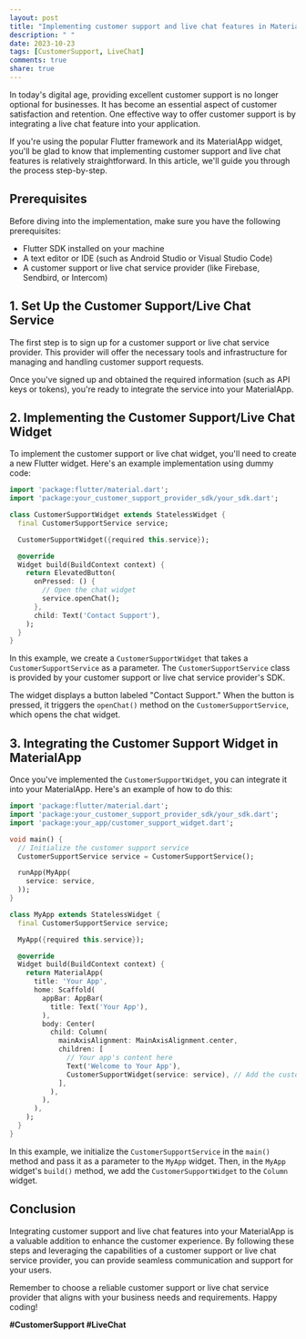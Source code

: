 ```yaml
---
layout: post
title: "Implementing customer support and live chat features in MaterialApp."
description: " "
date: 2023-10-23
tags: [CustomerSupport, LiveChat]
comments: true
share: true
---
```


In today's digital age, providing excellent customer support is no longer optional for businesses. It has become an essential aspect of customer satisfaction and retention. One effective way to offer customer support is by integrating a live chat feature into your application.

If you're using the popular Flutter framework and its MaterialApp widget, you'll be glad to know that implementing customer support and live chat features is relatively straightforward. In this article, we'll guide you through the process step-by-step.

## Prerequisites

Before diving into the implementation, make sure you have the following prerequisites:

- Flutter SDK installed on your machine
- A text editor or IDE (such as Android Studio or Visual Studio Code)
- A customer support or live chat service provider (like Firebase, Sendbird, or Intercom)

## 1. Set Up the Customer Support/Live Chat Service

The first step is to sign up for a customer support or live chat service provider. This provider will offer the necessary tools and infrastructure for managing and handling customer support requests.

Once you've signed up and obtained the required information (such as API keys or tokens), you're ready to integrate the service into your MaterialApp.

## 2. Implementing the Customer Support/Live Chat Widget

To implement the customer support or live chat widget, you'll need to create a new Flutter widget. Here's an example implementation using dummy code:

```dart
import 'package:flutter/material.dart';
import 'package:your_customer_support_provider_sdk/your_sdk.dart';

class CustomerSupportWidget extends StatelessWidget {
  final CustomerSupportService service;

  CustomerSupportWidget({required this.service});

  @override
  Widget build(BuildContext context) {
    return ElevatedButton(
      onPressed: () {
        // Open the chat widget
        service.openChat();
      },
      child: Text('Contact Support'),
    );
  }
}
```

In this example, we create a `CustomerSupportWidget` that takes a `CustomerSupportService` as a parameter. The `CustomerSupportService` class is provided by your customer support or live chat service provider's SDK.

The widget displays a button labeled "Contact Support." When the button is pressed, it triggers the `openChat()` method on the `CustomerSupportService`, which opens the chat widget.

## 3. Integrating the Customer Support Widget in MaterialApp

Once you've implemented the `CustomerSupportWidget`, you can integrate it into your MaterialApp. Here's an example of how to do this:

```dart
import 'package:flutter/material.dart';
import 'package:your_customer_support_provider_sdk/your_sdk.dart';
import 'package:your_app/customer_support_widget.dart';

void main() {
  // Initialize the customer support service
  CustomerSupportService service = CustomerSupportService();

  runApp(MyApp(
    service: service,
  ));
}

class MyApp extends StatelessWidget {
  final CustomerSupportService service;

  MyApp({required this.service});

  @override
  Widget build(BuildContext context) {
    return MaterialApp(
      title: 'Your App',
      home: Scaffold(
        appBar: AppBar(
          title: Text('Your App'),
        ),
        body: Center(
          child: Column(
            mainAxisAlignment: MainAxisAlignment.center,
            children: [
              // Your app's content here
              Text('Welcome to Your App'),
              CustomerSupportWidget(service: service), // Add the customer support widget here
            ],
          ),
        ),
      ),
    );
  }
}
```

In this example, we initialize the `CustomerSupportService` in the `main()` method and pass it as a parameter to the `MyApp` widget. Then, in the `MyApp` widget's `build()` method, we add the `CustomerSupportWidget` to the `Column` widget.

## Conclusion

Integrating customer support and live chat features into your MaterialApp is a valuable addition to enhance the customer experience. By following these steps and leveraging the capabilities of a customer support or live chat service provider, you can provide seamless communication and support for your users.

Remember to choose a reliable customer support or live chat service provider that aligns with your business needs and requirements. Happy coding!

**#CustomerSupport #LiveChat**